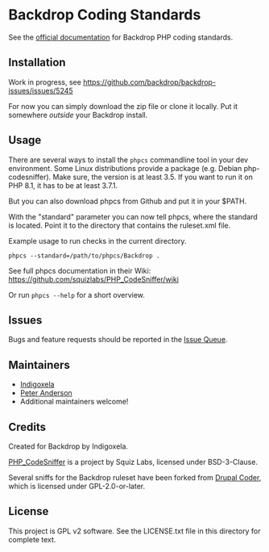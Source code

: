 # Backdrop Coding Standards

See the [official documentation](https://docs.backdropcms.org/php-standards)
 for Backdrop PHP coding standards.

## Installation

Work in progress, see https://github.com/backdrop/backdrop-issues/issues/5245

For now you can simply download the zip file or clone it locally. Put it
somewhere *outside* your Backdrop install.

## Usage

There are several ways to install the `phpcs` commandline tool in your dev
environment.
Some Linux distributions provide a package (e.g. Debian php-codesniffer).
Make sure, the version is at least 3.5.
If you want to run it on PHP 8.1, it has to be at least 3.7.1.

But you can also download phpcs from Github and put it in your $PATH.

With the "standard" parameter you can now tell phpcs, where the standard is
located. Point it to the directory that contains the ruleset.xml file.

Example usage to run checks in the current directory.

```
phpcs --standard=/path/to/phpcs/Backdrop .
```
See full phpcs documentation in their Wiki:
https://github.com/squizlabs/PHP_CodeSniffer/wiki

Or run `phpcs --help` for a short overview.

## Issues

Bugs and feature requests should be reported in the
 [Issue Queue](https://github.com/backdrop-ops/phpcs/issues).

## Maintainers

- [Indigoxela](https://github.com/indigoxela)
- [Peter Anderson](https://github.com/BWPanda)
- Additional maintainers welcome!

## Credits

Created for Backdrop by Indigoxela.

[PHP_CodeSniffer](https://github.com/squizlabs/PHP_CodeSniffer) is a project by
 Squiz Labs, licensed under BSD-3-Clause.

Several sniffs for the Backdrop ruleset have been forked from
[Drupal Coder](https://github.com/pfrenssen/coder), which is licensed under
 GPL-2.0-or-later.

## License

This project is GPL v2 software. See the LICENSE.txt file in this directory for complete text.
